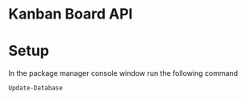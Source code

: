 # Kanban Board API

# Setup

In the package manager console window run the following command

```
Update-Database   
```